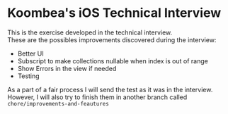 # Koombea's iOS Technical Interview

This is the exercise developed in the technical interview.  
These are the possibles improvements discovered during the interview:
  * Better UI
  * Subscript to make collections nullable when index is out of range
  * Show Errors in the view if needed
  * Testing

As a part of a fair process I will send the test as it was in the interview. However, I will also try to finish them in another branch called `chore/improvements-and-feautures`
